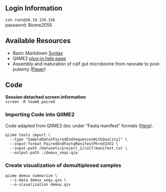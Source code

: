 ## Login Information

```ssh root@10.19.139.156 ```  
password: Biome2055

## Available Resources

- Basic Markdown [Syntax](https://www.markdownguide.org/basic-syntax/)
- QIIME2 [plug-in help page](https://docs.qiime2.org/2024.10/plugins/available/)
- Assembly and maturation of calf gut microbiome from neonate to post-puberty ([Paper](https://www.nature.com/articles/s41597-025-04677-7#Sec2))

## Code
**Session detached screen information**  
 ```screen -R team6_paired```

### Importing Code into QIIME2
Code adapted from QIIME2 doc under “Fastq manifest” formats ([Here](https://docs.qiime2.org/2024.10/tutorials/importing/#sequence-data-with-sequence-quality-information-i-e-fastq)).
```
qiime tools import \
  --type "SampleData[PairedEndSequencesWithQuality]" \  
  --input-format PairedEndFastqManifestPhred33V2 \  
  --input-path /datasets/project_2/calf/manifest.txt \  
  --output-path ./demux_seqs.qza
```
### Create visualization of demultiplexed samples
```
qiime demux summarize \
  --i-data demux_seqs.qza \
  --o-visualization demux.qzv
```

